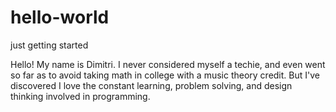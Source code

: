 # hello-world
just getting started

Hello! My name is Dimitri. I never considered myself a techie, and even went so far as to avoid taking math in college with a music theory credit. But I've discovered I love the constant learning, problem solving, and design thinking involved in programming.
